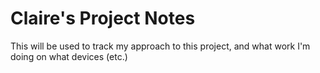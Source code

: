 # Claire's Project Notes
This will be used to track my approach to this project, and what work I'm doing on what devices (etc.)